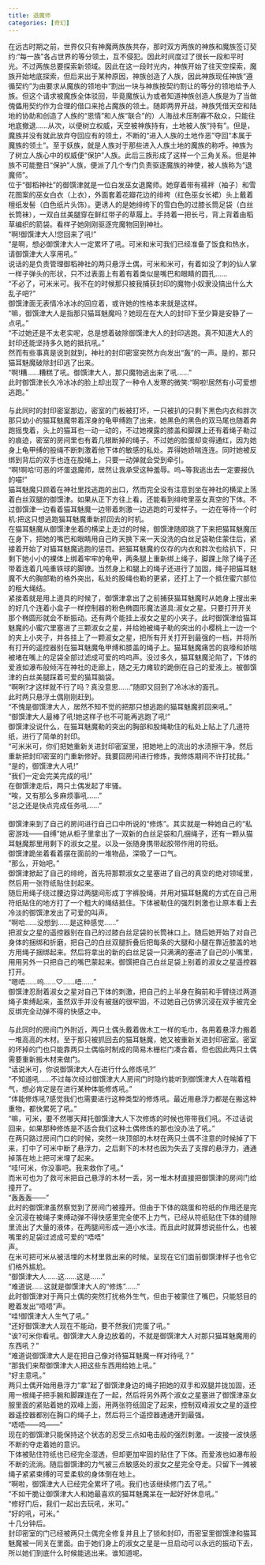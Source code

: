 ```yaml
---
title: 退魔师
categories: [奇幻]
---
```


在远古时期之前，世界仅只有神魔两族族共存，那时双方两族的神族和魔族签订契约:“每一族”各占世界的等分领土，互不侵犯。因此时间度过了很长一段和平时光。不过两族总要探索新领域。因此在这一段时光内，神族开始了往天空探索，魔族开始地底探索，但后来出于某种原因，神族创造了人族，因此神族现任神族“遵循契约”为由要求从魔族的领地中“割出一块与神族按契约割让的等分的领地给予人族。但这个请求被魔族全体驳回，毕竟魔族认为或者知道神族创造人族是为了当做傀儡用契约作为合理的借口来抢占魔族的领土。随即两界开战，神族凭借天空和陆地的协助和创造了人族的“恩情”和人族“联合”的）人海战术压制寡不敌众，只能往地底撤退……从次，以便树立权威，天空被神族持有，土地被人族“持有”。但是，魔族并没有就此放弃夺回应有的领土，不断的“进入人族的土地作恶”夺回“本属于魔族的领土”。至于妖族，就是人族对于那些进入人族土地的魔族的称呼。神族为了树立人族心中的权威便“保护”人族。此后三族形成了这样一个三角关系。但是神族不可能整日“保护”人族，便派了几个专门负责驱逐魔族的神使，被人族称为“退魔师”。<br>位于“御稻神社”的御馔津就是一位白发巫女退魔师。她穿着带有襦袢（袖子）和雪花图案的巫女白衣（上衣），外面套着花瓣花边的绯袴（红色巫女长裙）头上戴着檀纸发髻（白色纸片头饰）。更诱人的是她绯绔下的雪白色的过膝长筒足袋（白丝长筒袜），一双白丝美腿穿在鲜红带子的草履上。手持着一把长弓，背上背着由稻草编织的箭袋。看样子她刚刚驱逐完魔物回到神社。<br>“啊\!御馔津大人\!您回来了吼\!”<br>“是啊，想必御馔津大人一定累坏了吼。可米和米可我们已经准备了饭食和热水，请御馔津大人享用吼。”<br>说话的是负责管理御稻神社的两只悬浮土偶，可米和米可，有着如没了刺的仙人掌一样子弹头的形状，只不过表面上有着有着类似是嘴巴和眼睛的圆孔……<br>“不必了，可米米可。我不在的时候那只被我捕获封印的魔物小奴隶没搞出什么大乱子吧?”<br>御馔津面无表情冷冰冰的回应着，或许她的性格本来就是这样。<br>“嘛，御馔津大人是指那只猫耳魅魔吗？她现在在大人的封印下至少算是安静了一点吼。”<br>“不过她还是不太老实呢，总是想着破除御馔津大人的封印逃跑。真不知道大人的封印还能坚持多久她的抵抗吼。”<br>然而有些事真是说到就到，神社的封印密室突然方向发出“轰”的一声。是的，那只猫耳魅魔破除封印逃了出来。<br>“啊\!糟……糟糕了吼。御馔津大人，那只魔物逃出来了吼……”<br>此时御馔津长久冷冰冰的脸上却出现了一种令人发寒的微笑:“啊啦\!居然有小可爱想逃跑。”<br><br>与此同时的封印密室那边，密室的门板被打坏，一只被扒的只剩下黑色内衣和胖次那只幼小的猫耳魅魔带着浑身的龟甲缚跑了出来，她黑色的黑色的双马尾也随着奔跑摇曳着，头上的猫耳也一动一动的，不过她裸露的膝盖和脚踝上还有着绳子勒过的痕迹，密室的房间里也有着几根断掉的绳子。不过她的脸蛋却变得通红，因为她身上龟甲缚的股绳不断刺激着他下体的敏感的私处。弄得她娇喘连连。同时她被反绑到背后的双手也连在股绳上，只要一动弹就会受到牵引。<br>“啊\!啊哈\!可恶的坏蛋退魔师，居然让我承受这种羞辱。呜\~等我逃出去一定要报仇的喵\!”<br>猫耳魅魔只顾着在神社里找逃跑的出口，然而完全没有注意到坐在神社的横梁上荡着白丝双腿的御馔津。如果从正下方往上看，还能看到绯绔里巫女真空的下体。不过御馔津一边看着猫耳魅魔一边带着刺激一边逃跑的可爱样子。一边在等待一个时机:把这只想逃跑猫耳魅魔重新抓回去的时机。<br>在猫耳魅魔从御馔津坐着的横梁上走过的时候，御馔津随即跳了下来把猫耳魅魔压在身下，把她的嘴巴和眼睛用自己昨天换下来一天没洗的白丝足袋勒住蒙住后，紧接着开始了对猫耳魅魔逃跑的惩罚。把猫耳魅魔的仅存的内衣和胖次也给扒下，只剩下她小小的裸体上绑着牢牢的龟甲，两条腿上重新绑上绳子，脚踝上除了绳子还带着连着几吨重铁球的脚镣。当然身上和腿上的绳子还进行了加固，绳子把猫耳魅魔不大的胸部勒的格外突出，私处的股绳也勒的更紧，还打上了一个抵住蜜穴部位的粗大绳结。<br>紧接着就是用上道具的时候了，御馔津拿出了之前捕获猫耳魅魔时从她身上搜出来的好几个连着小盒子一样控制器的粉色椭圆形魔法道具:淑女之星。只要打开开关那个椭圆形就会不断振动。还有两个能挂上淑女之星的小夹子。此时御馔津给猫耳魅魔的小蜜穴里塞进了三颗淑女之星，并给她被绳子勒的突出的小樱桃上一边一个的夹上小夹子，并各挂上了一颗淑女之星，把所有开关打开到最强的一档，并将所有打开的遥控器别在猫耳魅魔龟甲缚和膝盖的绳子上。猫耳魅魔痛苦的哀嚎和娇喘被堵在嘴上的足袋全部过滤成可爱的呜呜声。没过多久，猫耳魅魔沦陷了，下体的爱液如瀑布般倾泻在神社的走廊上，随之无力瘫软的跪倒在自己的爱液上。被御馔津的白丝美腿踩着可爱的猫耳脑袋。<br>“啊咧?才这样就不行了吗？真没意思……”随即又回到了冷冰冰的面孔。<br>此时两只悬浮土偶刚刚赶到。<br>“不愧是御馔津大人，居然不知不觉的把那只想逃跑的猫耳魅魔抓回来吼。”<br>“御馔津大人最棒了吼\!她这样子也不可能再逃跑了吼\!”<br>御馔津没说什么，在猫耳魅魔勒的突出的胸部和股绳勒住的私处上贴上了几道符纸，进行了简单的封印。<br>“可米米可，你们把她重新关进封印密室里，把她地上的流出的水渍擦干净，然后重新把封印密室的门重新修好。我要回房间进行修炼，我修炼期间不许打扰我。”<br>“是的，御馔津大人吼\!”<br>“我们一定会完美完成的吼\!”<br>在御馔津走后，两只土偶发起了牢骚。<br>“唉，又有那么多麻烦事吼……”<br>“总之还是快点完成任务吼……”<br><br>御馔津来到了自己的房间进行自己口中所说的“修炼”。其实就是一种她自己的“私密游戏——自缚”她从柜子里拿出了一双新的白丝足袋和几捆绳子，还有一颗从猫耳魅魔那里用剩下的淑女之星。以及一张随身携带起胶带作用的符纸。<br>御馔津跪坐着看着摆在面前的一堆物品，深吸了一口气。<br>“那么，开始吧。”<br>御馔津掀起了自己的绯绔，首先将那颗淑女之星塞进了自己的真空的绝对领域里，然后用一张符纸贴住封起来。<br>随后用绳子绕过腰边穿过两腿间形成丁字裤股绳，并用对猫耳魅魔的方式在自己用符纸贴住的地方打了一个粗大的绳结抵住。下体被勒住的强烈刺激也让原本看上去冷淡的御馔津发出了可爱的叫声。<br>“啊哈……没想到……是这种感觉……”<br>把淑女之星的遥控器别在自己的过膝白丝足袋的长筒袜口上。随后她开始了对自己身体的捆绑和折磨，把自己的白丝双腿折叠后把每条的大腿和小腿在靠近膝盖的地方用绳子捆绑起来。然后将拿出的新的白丝足袋一只满满的塞进了自己的小嘴里，用用另外一只把自己的嘴巴蒙起来。御馔把自己白丝足袋上别着的淑女之星遥控器打开。<br>“嗯唔……呜……♡……唔……”<br>御馔津忍耐着淑女之星对自己下体的刺激，把自己的上半身在胸前和手臂绕过两道绳子束缚起来，虽然双手并没有被捆的很牢固，不过她自己仿佛沉浸在双手被完全反绑完全动弹不得的快感之中。<br><br>与此同时的房间门外附近，两只土偶头戴着做木工一样的毛巾，各用着悬浮力搬着一堆高高的木材。至于那只被抓回去的猫耳魅魔，她又被重新关进封印密室。密室的坏掉的门也只能靠两只土偶临时制成的简易木栅栏门凑合着。但也因此两只土偶需要重新搬木材来做门。<br>“话说米可，你说御馔津大人在进行什么修炼吼?”<br>“不知道吼……不过每次经过御馔津大人房间门时隐约能听到御馔津大人在喘着粗气，想必肯定是在进行某种体能修炼吼。”<br>“体能修炼吼?感觉我们也需要进行这种类型的修炼吼。最近用悬浮力都是在搬这种重物，都快累死了吼。”<br>“嘛，可米，要不然哪天拜托御馔津大人下次修炼的时候也带带我们吼。不过话说回来，如果那种修炼是不适合我们这种土偶修炼的那也没办法了吼。”<br>在两只路过房间门口的时候，突然一块顶部的木材在两只土偶不注意的时候掉了下来，打中了可米中断了悬浮力，之后剩下的木材也因为失去了支撑的悬浮力，通通掉落在地上把可米埋了起来。<br>“哇\!可米，你没事吧。我来救你了吼。”<br>而米可也为了救可米把自己悬浮的木材一丢，另一堆木材直接把御馔津的房间门给撞开了。<br>“轰轰轰——”<br>此时的御馔津虽然察觉到了房间门被撞开。但由于下体的跳蛋和符纸的作用还是完全沉浸在被绳子束缚动弹不得快感里完全使不上力气，已经从符纸贴住下体的缝隙里流出了大量的液体，在两腿间形成一道小水洼。而且此时就算想说些什么，也被嘴里的足袋过滤成可爱的“唔唔”<br>声。<br>在米可把可米从被活埋的木材里救出来的时候。呈现在它们面前御馔津样子也令它们格外尴尬。<br>“御馔津大人……这……这是……”<br>“难道说……这就是御馔津大人的“修炼”……”<br>此时御馔津对于两只土偶的突然打扰格外生气，但由于被蒙住了嘴巴，只能怒目的瞪着发出“唔唔”声。<br>“哇\!御馔津大人生气了吼。”<br>“还好御馔津大人现在不能动，要不然我们完蛋了吼。”<br>“诶?可米你看吼。御馔津大人身边放着的，不就是御馔津大人对那只猫耳魅魔用的东西吼？”<br>“难道说御馔津大人是在把自己像对待猫耳魅魔一样对待吼？”<br>“那我们来帮御馔津大人把这些东西用给她上吼。”<br>“好主意吼。”<br>两只土偶开始用悬浮力“拿”起了御馔津身边的绳子把她的双手和双腿并拢加固，还用一根绳子把手腕和脚踝连在了一起，然后将另外两个淑女之星塞进了御馔津巫女服里面的紧贴着她的双峰上面，用两张符纸固定了起来，控制双峰淑女之星的遥控器遥控器都别在胸口的绳子上，然后将三个遥控器通通开到最强。<br>“唔唔——呜——”<br>现在的御馔津只能保持这个状态的忍受三点如电击般的强烈刺激。一波接一波快感不断的夺走着她的意识。<br>下体被贴住符纸也已经完全湿透，但却更加牢固的贴住了下体。而爱液也如瀑布般不断的流淌。随后御馔津的力气被三点敏感处的淑女之星完全夺走。只留下一摊被绳子紧紧束缚的可爱柔软的身体倒在地上。<br>“啊啦，御馔津大人已经完全累坏了吼。我们也该继续修门去了吼。”<br>“不如干脆让御馔津大人和她最喜欢的猫耳魅魔呆在一起好好休息吼。”<br>“修好门后，我们一起出去玩吼，米可。”<br>“好的吼，可米。”<br>十几分钟后。<br>封印密室的门已经被两只土偶完全修复并且上了锁和封印，而密室里御馔津和猫耳魅魔被一同关在里面。由于她们身上的淑女之星是一旦启动可以永远的振动下去，所以她们到底什么时候能逃出来。谁知道呢。